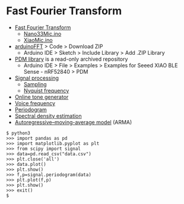 # Fast Fourier Transform
* [Fast Fourier Transform](https://en.wikipedia.org/wiki/Fast_Fourier_transform)
  * [Nano33Mic.ino](https://github.com/antigones/nano33micRGB)
  * [XiaoMic.ino](/lesson6/xiao/fft/XiaoMic.ino)
* [arduinoFFT](https://github.com/kosme/arduinoFFT) > Code > Download ZIP
  * Arduino IDE > Sketch > Include Library > Add .ZIP Library
* [PDM library](https://github.com/arduino/ArduinoCore-nRF528x-mbedos/tree/master/libraries/PDM) is a read-only archived repository
  * Arduino IDE > File > Examples > Examples for Seeed XIAO BLE Sense - nRF52840 > PDM
* [Signal processing](https://en.wikipedia.org/wiki/Signal_processing)  
  * [Sampling](https://en.wikipedia.org/wiki/Sampling_(signal_processing))
  * [Nyquist frequency](https://en.wikipedia.org/wiki/Nyquist_frequency)
* [Online tone generator](https://onlinetonegenerator.com/)
* [Voice frequency](https://en.wikipedia.org/wiki/Voice_frequency)
* [Periodogram](https://en.wikipedia.org/wiki/Periodogram)
* [Spectral density estimation](https://en.wikipedia.org/wiki/Spectral_density_estimation)
* [Autoregressive–moving-average model](https://en.wikipedia.org/wiki/Autoregressive%E2%80%93moving-average_model) (ARMA)
```
$ python3
>>> import pandas as pd
>>> import matplotlib.pyplot as plt
>>> from scipy import signal
>>> data=pd.read_csv("data.csv")
>>> plt.close('all')
>>> data.plot()
>>> plt.show()
>>> f,p=signal.periodogram(data)
>>> plt.plot(f,p)
>>> plt.show()
>>> exit()
$ 
```
